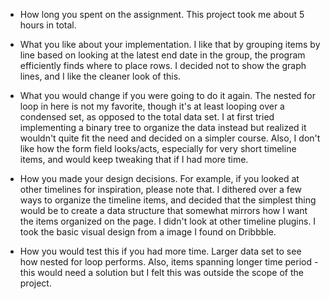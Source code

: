 * How long you spent on the assignment.
This project took me about 5 hours in total.

* What you like about your implementation.
I like that by grouping items by line based on looking at the latest end date in the group,
the program efficiently finds where to place rows.
I decided not to show the graph lines, and I like the cleaner look of this.

* What you would change if you were going to do it again.
The nested for loop in here is not my favorite, though it's at least looping over a condensed set,
as opposed to the total data set. I at first tried implementing a binary tree to organize the data instead but realized it wouldn't quite fit the need and decided on a simpler course.
Also, I don't like how the form field looks/acts, especially for very short timeline items, and would keep tweaking that if I had more time.

* How you made your design decisions. For example, if you looked at other timelines for inspiration, please note that.
I dithered over a few ways to organize the timeline items, and decided that the simplest thing would be to create a data structure that somewhat mirrors how I want the items organized on the page.
I didn't look at other timeline plugins.
I took the basic visual design from a image I found on Dribbble.

* How you would test this if you had more time.
Larger data set to see how nested for loop performs. Also, items spanning longer time period - this would need a solution but I felt this was outside the scope of the project.
